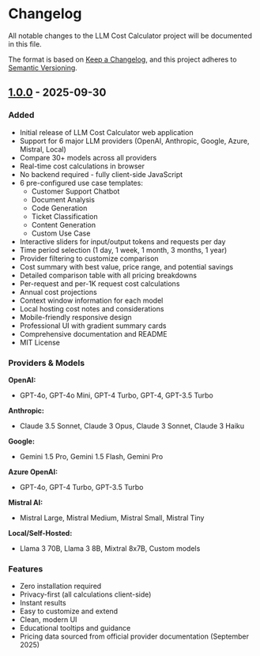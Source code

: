 # Changelog

All notable changes to the LLM Cost Calculator project will be documented in this file.

The format is based on [Keep a Changelog](https://keepachangelog.com/en/1.0.0/),
and this project adheres to [Semantic Versioning](https://semver.org/spec/v2.0.0.html).

## [1.0.0] - 2025-09-30

### Added
- Initial release of LLM Cost Calculator web application
- Support for 6 major LLM providers (OpenAI, Anthropic, Google, Azure, Mistral, Local)
- Compare 30+ models across all providers
- Real-time cost calculations in browser
- No backend required - fully client-side JavaScript
- 6 pre-configured use case templates:
  - Customer Support Chatbot
  - Document Analysis
  - Code Generation
  - Ticket Classification
  - Content Generation
  - Custom Use Case
- Interactive sliders for input/output tokens and requests per day
- Time period selection (1 day, 1 week, 1 month, 3 months, 1 year)
- Provider filtering to customize comparison
- Cost summary with best value, price range, and potential savings
- Detailed comparison table with all pricing breakdowns
- Per-request and per-1K request cost calculations
- Annual cost projections
- Context window information for each model
- Local hosting cost notes and considerations
- Mobile-friendly responsive design
- Professional UI with gradient summary cards
- Comprehensive documentation and README
- MIT License

### Providers & Models
**OpenAI:**
- GPT-4o, GPT-4o Mini, GPT-4 Turbo, GPT-4, GPT-3.5 Turbo

**Anthropic:**
- Claude 3.5 Sonnet, Claude 3 Opus, Claude 3 Sonnet, Claude 3 Haiku

**Google:**
- Gemini 1.5 Pro, Gemini 1.5 Flash, Gemini Pro

**Azure OpenAI:**
- GPT-4o, GPT-4 Turbo, GPT-3.5 Turbo

**Mistral AI:**
- Mistral Large, Mistral Medium, Mistral Small, Mistral Tiny

**Local/Self-Hosted:**
- Llama 3 70B, Llama 3 8B, Mixtral 8x7B, Custom models

### Features
- Zero installation required
- Privacy-first (all calculations client-side)
- Instant results
- Easy to customize and extend
- Clean, modern UI
- Educational tooltips and guidance
- Pricing data sourced from official provider documentation (September 2025)

[1.0.0]: https://github.com/Turtles-AI-Lab/llm-cost-calculator/releases/tag/v1.0.0
